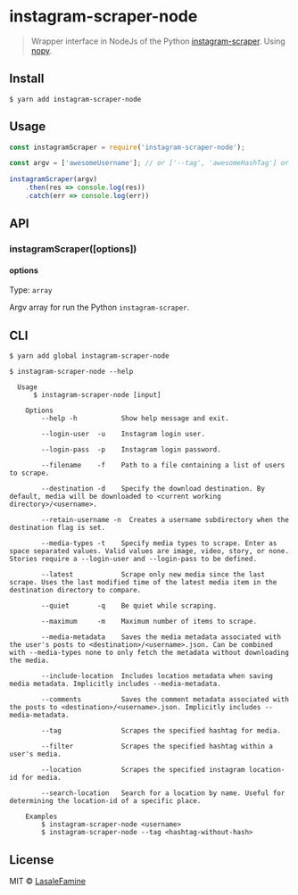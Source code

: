 # instagram-scraper-node

> Wrapper interface in NodeJs of the Python [instagram-scraper](https://github.com/rarcega/instagram-scraper). Using [nopy](https://www.npmjs.com/package/nopy).


## Install

```
$ yarn add instagram-scraper-node
```


## Usage

```js
const instagramScraper = require('instagram-scraper-node');

const argv = ['awesomeUsername']; // or ['--tag', 'awesomeHashTag'] or something else

instagramScraper(argv)
	.then(res => console.log(res))
	.catch(err => console.log(err))
```

## API

### instagramScraper([options])

#### options
Type: `array`<br>

Argv array for run the Python `instagram-scraper`.


## CLI

```
$ yarn add global instagram-scraper-node
```

```
$ instagram-scraper-node --help

  Usage
	  $ instagram-scraper-node [input]

	Options
		--help -h           Show help message and exit.

		--login-user  -u    Instagram login user.

		--login-pass  -p    Instagram login password.

		--filename    -f    Path to a file containing a list of users to scrape.

		--destination -d    Specify the download destination. By default, media will be downloaded to <current working directory>/<username>.

		--retain-username -n  Creates a username subdirectory when the destination flag is set.

		--media-types -t    Specify media types to scrape. Enter as space separated values. Valid values are image, video, story, or none. Stories require a --login-user and --login-pass to be defined.

		--latest            Scrape only new media since the last scrape. Uses the last modified time of the latest media item in the destination directory to compare.

		--quiet       -q    Be quiet while scraping.

		--maximum     -m    Maximum number of items to scrape.

		--media-metadata    Saves the media metadata associated with the user's posts to <destination>/<username>.json. Can be combined with --media-types none to only fetch the metadata without downloading the media.

		--include-location  Includes location metadata when saving media metadata. Implicitly includes --media-metadata.

		--comments          Saves the comment metadata associated with the posts to <destination>/<username>.json. Implicitly includes --media-metadata.

		--tag               Scrapes the specified hashtag for media.

		--filter            Scrapes the specified hashtag within a user's media.

		--location          Scrapes the specified instagram location-id for media.

		--search-location   Search for a location by name. Useful for determining the location-id of a specific place.

	Examples
		$ instagram-scraper-node <username>
		$ instagram-scraper-node --tag <hashtag-without-hash>
```


## License

MIT © [LasaleFamine](https://godev.space)

